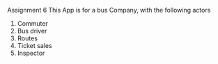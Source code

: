 Assignment 6
This App is for a bus Company, 
with the following actors
1.	Commuter
2.	Bus driver
3.	Routes
4.	Ticket sales
5.	Inspector
